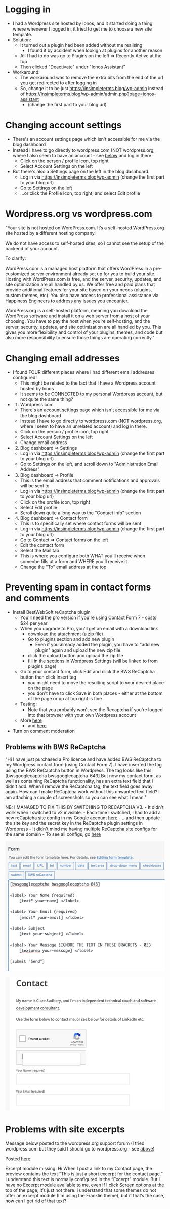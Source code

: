 # Logging in

- I had a Wordpress site hosted by Ionos, and it started doing a thing where whenever I logged in, it tried to get me to choose a new site template.
- Solution:
    - It turned out a plugin had been added without me realising
        - I found it by accident when lookign at plugins for another reason
    - All I had to do was go to Plugins on the left => Recently Active at the top
    - Then clicked "Deactivate" under "Ionos Assistant"
- Workaround:
    - The workaround was to remove the extra bits from the end of the url you get redirected to after logging in
    - So, change it to be just https://insimpleterms.blog/wp-admin instead of https://insimpleterms.blog/wp-admin/admin.php?page=ionos-assistant
        - (change the first part to your blog url)

# Changing account settings

- There's an account settings page which isn't accessible for me via the blog dashboard
- Instead I have to go directly to wordpress.com (NOT wordpress.org, where I also seem to have an account - see [below](<#wordpressorg vs wordpresscom>) and log in there.
    - Click on the person / profile icon, top right
    - Select Account Settings on the left
- But there's also a Settings page on the left in the blog dashboard.
    - Log in via https://insimpleterms.blog/wp-admin (change the first part to your blog url)
    - Go to Settings on the left
    - ...or click the Profile icon, top right, and select Edit profile

# Wordpress.org vs wordpress.com

"Your site is not hosted on WordPress.com. It’s a self-hosted WordPress.org site hosted by a different hosting company. 

We do not have access to self-hosted sites, so I cannot see the setup of the backend of your account.

To clarify:

WordPress.com is a managed host platform that offers WordPress in a pre-customized server environment already set up for you to build your site. Hosting with WordPress.com is free, and the server, security, updates, and site optimization are all handled by us. We offer free and paid plans that provide additional features for your site based on your needs (plugins, custom themes, etc). You also have access to professional assistance via Happiness Engineers to address any issues you encounter.

WordPress.org is a self-hosted platform, meaning you download the WordPress software and install it on a web server from a host of your choosing. You have to pay the host when you’re self-hosting, and the server, security, updates, and site optimization are all handled by you. This gives you more flexibility and control of your plugins, themes, and code but also more responsibility to ensure those things are operating correctly."

# Changing email addresses

- I found FOUR different places where I had different email addresses configured!
    - This might be related to the fact that I have a Wordpress account hosted by Ionos
    - It seems to be CONNECTED to my personal Wordpress account, but not quite the same thing?
- 1. Wordpress.com
    - There's an account settings page which isn't accessible for me via the blog dashboard
    - Instead I have to go directly to wordpress.com (NOT wordpress.org, where I seem to have an unrelated account) and log in there.
    - Click on the person / profile icon, top right
    - Select Account Settings on the left
    - Change email address
- 2. Blog dashboard => Settings
    - Log in via https://insimpleterms.blog/wp-admin (change the first part to your blog url)
    - Go to Settings on the left, and scroll down to "Administration Email Address"
- 3. Blog dashboard => Profile
    - This is the email address that comment notifications and approvals will be sent to
    - Log in via https://insimpleterms.blog/wp-admin (change the first part to your blog url)
    - Click on the profile icon, top right
    - Select Edit profile
    - Scroll down quite a long way to the "Contact info" section
- 4. Blog dashboard => Contact form
    - This is to specifically set where contact forms will be sent
    - Log in via https://insimpleterms.blog/wp-admin (change the first part to your blog url)
    - Go to Contact => Contact forms on the left
    - Edit the contact form
    - Select the Mail tab
    - This is where you configure both WHAT you'll receive when someobe fills ut a form and WHERE you'll receive it
    - Change the "To" email address at the top

# Preventing spam in contact forms and comments

- Install BestWebSoft reCaptcha plugin
    - You'll need the pro version if you're using Contact Form 7 - costs $24 per year
    - When you upgrade to Pro, you'll get an email with a download link
        - download the attachment (a zip file)
        - Go to plugins section and add new plugin
            - Even if you already added the plugin, you have to "add new plugin" again and upload the new zip file
        - click the upload button and upload the zip file
        - fill in the sections in Wordpress Settings (will be linked to from plugins page)
    - Go to your contact form, click Edit and click the BWS ReCaptcha button then click Insert tag
        - you might need to move the resulting script to your desired place on the page
        - you don't have to click Save in both places - either at the bottom of the page or up at top right is fine
    - Testing:
        - Note that you probably won't see the Recaptcha if you're logged into that browser with your own Wordpress account
    - More [here](https://blog.hubspot.com/website/control-spam-integrating-google-invisible-recaptcha-wordpress-site)
        - and [here](https://bestwebsoft.com/documentation/recaptcha/recaptcha-user-guide/#h.w9uy9s6ycn88)
- Turn on comment moderation

## Problems with BWS ReCaptcha

"Hi 
I have just purchased a Pro licence and have added BWS ReCaptcha to my Wordpress contact form (using Contact Form 7). I have inserted the tag using the BWS ReCaptcha button in Wordpress. The tag looks like this: [bwsgooglecaptcha bwsgooglecaptcha-643]
But now my contact form, as well as containing ReCaptcha functionality, has an extra text field that I didn't add. When I remove the ReCaptcha tag, the text field goes away again.
How can I make ReCaptcha work without this unwanted text field?
I am attaching a couple of screenshots so you can see what I mean."

NB: I MANAGED TO FIX THIS BY SWITCHING TO RECAPTCHA V3.
    - It didn't work when I switched to v2 invisible.
    - Each time I switched, I had to add a new reCaptcha site config in my Google account [here](https://www.google.com/recaptcha/admin/site/692824470)
        - ...and then update the site key and the secret key in the ReCaptcha plugin settings in Wordpress
    - It didn't mind me having multiple ReCaptcha site configs for the same domain
    - To see all configs, go [here](https://www.google.com/recaptcha/admin)

![Wordpress-contact-form7-config.png](/resources/images/Wordpress-contact-form7-config.png)

![Wordpress-rogue-BWS-reCaptcha-text-field.png](/resources/images/Wordpress-rogue-BWS-reCaptcha-text-field.png)

# Problems with site excerpts

Message below posted to the wordpress.org support forum (I tried wordpress.com but they said I should go to wordpress.org - see [above](<#wordpressorg vs wordpresscom>))

Posted [here](https://wordpress.org/support/topic/excerpt-module-missing/#new-topic-0):

Excerpt module missing:
Hi
When I post a link to my Contact page, the preview contains the text “This is just a short excerpt for the contact page.”
I understand this text is normally configured in the “Excerpt” module. But I have no Excerpt module available to me, even if I click Screen options at the top of the page, it’s just not there.
I understand that some themes do not offer an excerpt module (I’m using the Franklin theme), but if that’s the case, how can I get rid of that text?